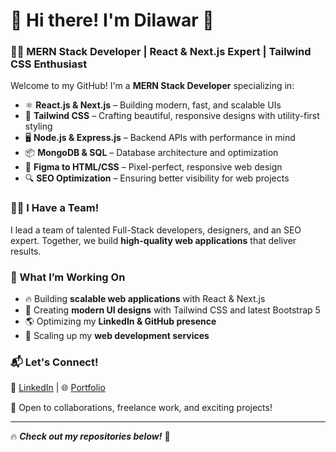 # 🚀 Hi there! I'm Dilawar 👋  

### 🧑‍💻 MERN Stack Developer | React & Next.js Expert | Tailwind CSS Enthusiast  

Welcome to my GitHub! I'm a **MERN Stack Developer** specializing in:  
- ⚛️ **React.js & Next.js** – Building modern, fast, and scalable UIs  
- 🎨 **Tailwind CSS** – Crafting beautiful, responsive designs with utility-first styling  
- 🖥️ **Node.js & Express.js** – Backend APIs with performance in mind  
- 📦 **MongoDB & SQL** – Database architecture and optimization  
- 🎨 **Figma to HTML/CSS** – Pixel-perfect, responsive web design  
- 🔍 **SEO Optimization** – Ensuring better visibility for web projects  

### 👨‍💼 I Have a Team!  
I lead a team of talented Full-Stack developers, designers, and an SEO expert. Together, we build **high-quality web applications** that deliver results.  

### 📌 What I’m Working On  
- 🔥 Building **scalable web applications** with React & Next.js  
- 🎨 Creating **modern UI designs** with Tailwind CSS and latest Bootstrap 5 
- 🌎 Optimizing my **LinkedIn & GitHub presence**  
- 🚀 Scaling up my **web development services**  

### 📬 Let's Connect!  
💼 [LinkedIn](https://linkedin.com/in/dilawar-hussain44/) |  🌐 [Portfolio](https://www.fiverr.com/users/addijutt/portfolio)  

💌 Open to collaborations, freelance work, and exciting projects!  

---

🔥 **_Check out my repositories below!_** 🚀  

